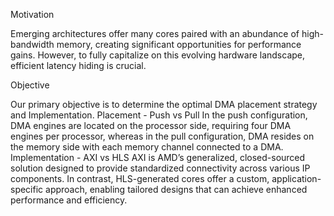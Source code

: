 Motivation

Emerging architectures offer many cores paired with an abundance of high-bandwidth memory, creating significant opportunities for performance gains. However, to fully capitalize on this evolving hardware landscape, efficient latency hiding is crucial. 

Objective

Our primary objective is to determine the optimal DMA placement strategy and Implementation.
Placement - Push vs Pull
In the push configuration, DMA engines are located on the processor side, requiring four DMA engines per processor, whereas in the pull configuration, DMA resides on the memory side with each memory channel connected to a DMA.
Implementation - AXI vs HLS
AXI is AMD’s generalized, closed-sourced solution designed to provide standardized connectivity across various IP components. In contrast, HLS-generated cores offer a custom, application-specific approach, enabling tailored designs that can achieve enhanced performance and efficiency.

